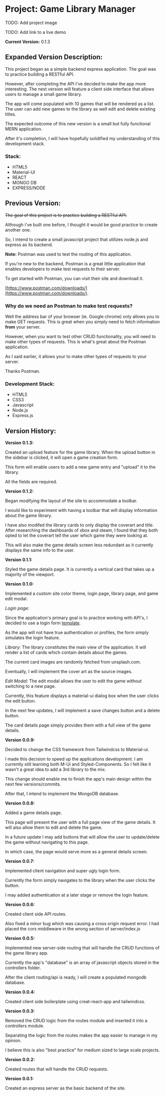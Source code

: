 # Project: Game Library Manager

TODO: Add project image

TODO: Add link to a live demo

**Current Version:** 0.1.3

## Expanded Version Description:

This project began as a simple backend express application. The goal was to
practice building a RESTful API.

However, after completing the API I've decided to make the app more interesting.
The next version will feature a client side interface that allows users to
manage a small game library.

The app will come populated with 10 games that will be rendered as a list. The
user can add new games to the library as well edit and delete existing titles.

The expected outcome of this new version is a small but fully functional MERN
application.

After it's completion, I will have hopefully solidified my understanding of this
development stack.

### Stack:

- HTML5
- Material-UI
- REACT
- MONGO DB
- EXPRESS/NODE

## Previous Version:

~~The goal of this project is to practice building a RESTful API.~~

Although i've built one before, I thought it would be good practice to create
another one.

So, I intend to create a small javascript project that utilizes node.js and
express as its backend.

**Note:** Postman was used to test the routing of this application.

If you're new to the backend, Postman is a great little application that enables
developers to make test requests to their server.

To get started with Postman, you can visit their site and download it.

[https://www.postman.com/downloads/](https://www.postman.com/downloads/).

### Why do we need an Postman to make test requests?

Well the address bar of your browser (ie. Google chrome) only allows you to make
GET requests. This is great when you simply need to fetch information **from**
your server.

However, when you want to test other CRUD functionality, you will need to make
other types of requests. This is what's great about the Postman application.

As I said earlier, it allows your to make other types of requests to your
server.

Thanks Postman.

### Development Stack:

- HTML5
- CSS3
- Javascript
- Node.js
- Express.js

## Version History:

**Version 0.1.3:**

Created an upload feature for the game library. When the upload button in the
sidebar is clicked, it will open a game creation form.

This form will enable users to add a new game entry and "upload" it to the
library.

All the fields are required.

**Version 0.1.2:**

Began modifying the layout of the site to accommodate a toolbar.

I would like to experiment with having a toolbar that will display information
about the game library.

I have also modifed the library cards to only display the coverart and title.
After researching the dashboards of xbox and steam, I found that they both opted
to let the coverart tell the user which game they were looking at.

This will also make the game details screen less redundant as it currently
displays the same info to the user.

**Version 0.1.1:**

Styled the game details page. It is currently a vertical card that takes up a
majority of the viewport.

**Version 0.1.0:**

Implemented a custom site color theme, login page, library page, and game edit
modal.

_Login page:_

Since the application's primary goal is to practice working with API's, I
decided to use a login form
[template](https://github.com/mui-org/material-ui/tree/master/docs/src/pages/getting-started/templates/sign-in-side).

As the app will not have true authentication or profiles, the form simply
simulates the login feature.

_Library:_ The library constitutes the main view of the application. It will
render a list of cards which contain details about the games.

The current card images are randomly fetched from unsplash.com.

Eventually, I will implement the cover art as the source images.

_Edit Modal:_ The edit modal allows the user to edit the game without switching
to a new page.

Currently, this feature displays a material-ui dialog box when the user clicks
the edit button.

In the next few updates, I will implement a save changes button and a delete
button.

The card details page simply provides them with a full view of the game details.

**Version 0.0.9:**

Decided to change the CSS framework from Tailwindcss to Material-ui.

I made this decision to speed up the applications development. I am currently
still learning both M-Ui and Styled-Components. So I felt like it wasn't a great
idea to add a 3rd library to the mix.

This change should enable me to finish the app's main design within the next few
versions/commits.

After that, I intend to implement the MongoDB database.

**Version 0.0.8:**

Added a game details page.

This page will present the user with a full page view of the game details. It
will also allow them to edit and delete the game.

In a future update I may add buttons that will allow the user to update/delete
the game without navigating to this page.

In which case, the page would serve more as a general details screen.

**Version 0.0.7:**

Implemented client navigation and super ugly login form.

Currently the form simply navigates to the library when the user clicks the
button.

I may added authentication at a later stage or remove the login feature.

**Version 0.0.6:**

Created client side API routes.

Also fixed a minor bug which was causing a cross origin request error. I had
placed the cors middleware in the wrong section of server/index.js

**Version 0.0.5:**

Implemented new server-side routing that will handle the CRUD functions of the
game library app.

Currently the app's "database" is an array of javascript objects stored in the
controllers folder.

After the client routing/api is ready, I will create a populated mongodb
database.

**Version 0.0.4:**

Created client side boilerplate using creat-react-app and tailwindcss.

**Version 0.0.3:**

Removed the CRUD logic from the routes module and inserted it into a controllers
module.

Separating the logic from the routes makes the app easier to manage in my
opinion.

I believe this is also "best practice" for medium sized to large scale projects.

**Version 0.0.2:**

Created routes that will handle the CRUD requests.

**Version 0.0.1:**

Created an express server as the basic backend of the site.
